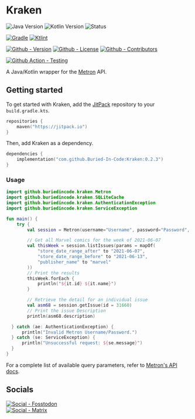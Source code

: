 # Kraken

![Java Version](https://img.shields.io/badge/Temurin-17-green?style=flat-square&logo=eclipse-adoptium)
![Kotlin Version](https://img.shields.io/badge/Kotlin-2.1.0-green?style=flat-square&logo=kotlin)
![Status](https://img.shields.io/badge/Status-Beta-yellowgreen?style=flat-square)

[![Gradle](https://img.shields.io/badge/Gradle-8.11.1-informational?style=flat-square&logo=gradle)](https://github.com/gradle/gradle)
[![Ktlint](https://img.shields.io/badge/Ktlint-1.5.0-informational?style=flat-square)](https://github.com/pinterest/ktlint)

[![Github - Version](https://img.shields.io/github/v/tag/Buried-In-Code/Kraken?logo=Github&label=Version&style=flat-square)](https://github.com/Buried-In-Code/Kraken/tags)
[![Github - License](https://img.shields.io/github/license/Buried-In-Code/Kraken?logo=Github&label=License&style=flat-square)](https://opensource.org/licenses/MIT)
[![Github - Contributors](https://img.shields.io/github/contributors/Buried-In-Code/Kraken?logo=Github&label=Contributors&style=flat-square)](https://github.com/Buried-In-Code/Kraken/graphs/contributors)

[![Github Action - Testing](https://img.shields.io/github/actions/workflow/status/Buried-In-Code/Kraken/testing.yaml?branch=main&logo=githubactions&label=Testing&style=flat-square)](https://github.com/Buried-In-Code/Kraken/actions/workflows/testing.yaml)

A Java/Kotlin wrapper for the [Metron](https://metron.cloud) API.

## Getting started

To get started with Kraken, add the [JitPack](https://jitpack.io) repository to your `build.gradle.kts`.

```kts
repositories {
    maven("https://jitpack.io")
}
```

Then, add Kraken as a dependency.

```kts
dependencies {
    implementation("com.github.Buried-In-Code:Kraken:0.2.3")
}
```

### Usage

```kt
import github.buriedincode.kraken.Metron
import github.buriedincode.kraken.SQLiteCache
import github.buriedincode.kraken.AuthenticationException
import github.buriedincode.kraken.ServiceException

fun main() {
    try {
        val session = Metron(username="Username", password="Password", cache=SQLiteCache())

        // Get all Marvel comics for the week of 2021-06-07
        val thisWeek = session.listIssues(params = mapOf(
            "store_date_range_after" to "2021-06-07", 
            "store_date_range_before" to "2021-06-13", 
            "publisher_name" to "marvel"
        ))
        // Print the results
        thisWeek.forEach {
            println("${it.id} ${it.name}")
        }

        // Retrieve the detail for an individual issue
        val asm68 = session.getIssue(id = 31660)
        // Print the issue Description
        println(asm68.description)

  } catch (ae: AuthenticationException) {
      println("Invalid Metron Username/Password.")
  } catch (se: ServiceException) {
      println("Unsuccessful request: ${se.message}")
  }
}
```

For a complete list of available query parameters, refer to [Metron's API docs](https://metron.cloud/docs/).

## Socials

[![Social - Fosstodon](https://img.shields.io/badge/%40BuriedInCode-teal?label=Fosstodon&logo=mastodon&style=for-the-badge)](https://fosstodon.org/@BuriedInCode)\
[![Social - Matrix](https://img.shields.io/badge/%23The--Dev--Environment-teal?label=Matrix&logo=matrix&style=for-the-badge)](https://matrix.to/#/#The-Dev-Environment:matrix.org)
